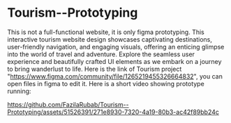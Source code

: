 # Tourism--Prototyping
This is not a full-functional website, it is only figma prototyping. This interactive tourism website design showcases captivating destinations, user-friendly navigation, and engaging visuals, offering an enticing glimpse into the world of travel and adventure. Explore the seamless user experience and beautifully crafted UI elements as we embark on a journey to bring wanderlust to life.
Here is the link of Tourism project "https://www.figma.com/community/file/1265219455326664832", you can open files in figma to edit it.
Here is a short video showing prototype running:

https://github.com/FazilaRubab/Tourism--Prototyping/assets/51526391/271e8930-7320-4a19-80b3-ac42f89bb24c

